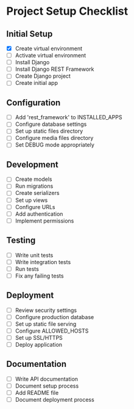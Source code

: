 # Project Setup Checklist

## Initial Setup
- [x] Create virtual environment
- [ ] Activate virtual environment
- [ ] Install Django
- [ ] Install Django REST Framework
- [ ] Create Django project
- [ ] Create initial app

## Configuration
- [ ] Add 'rest_framework' to INSTALLED_APPS
- [ ] Configure database settings
- [ ] Set up static files directory
- [ ] Configure media files directory
- [ ] Set DEBUG mode appropriately

## Development
- [ ] Create models
- [ ] Run migrations
- [ ] Create serializers
- [ ] Set up views
- [ ] Configure URLs
- [ ] Add authentication
- [ ] Implement permissions

## Testing
- [ ] Write unit tests
- [ ] Write integration tests
- [ ] Run tests
- [ ] Fix any failing tests

## Deployment
- [ ] Review security settings
- [ ] Configure production database
- [ ] Set up static file serving
- [ ] Configure ALLOWED_HOSTS
- [ ] Set up SSL/HTTPS
- [ ] Deploy application

## Documentation
- [ ] Write API documentation
- [ ] Document setup process
- [ ] Add README file
- [ ] Document deployment process 